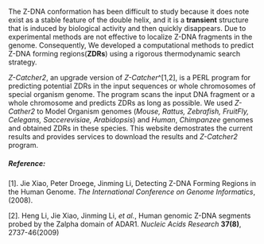 

  The Z-DNA conformation has been difficult to study because it does note exist as a stable feature of the double helix, and it is a **transient** structure that is induced by biological activity and then quickly disappears. Due to experimental methods are not effective to localize Z-DNA fragments in the genome. Consequently, We developed a computational methods to predict Z-DNA forming regions(**ZDRs**) using a rigorous thermodynamic search strategy.
  
  
  *Z-Catcher2*, an upgrade version of *Z-Catcher*^[1,2], is a PERL program for predicting potential ZDRs in the input sequences or whole chromosomes of special organism genome. The program scans the input DNA fragment or a whole chromosome and predicts ZDRs as long as possible. We used *Z-Cather2* to Model Organism genomes (*Mouse, Rattus, Zebrafish, FruitFly, Celegans, Saccerevisiae, Arabidopsis*) and *Human*, *Chimpanzee* genomes and obtained ZDRs in these species. This website demostrates the current results and provides services to download the results and *Z-Catcher2* program.


#####  Reference:


  [1]. Jie Xiao, Peter Droege, Jinming Li, Detecting Z-DNA Forming Regions in the Human Genome. *The International Conference on Genome Informatics*, (2008).
  
  [2]. Heng Li, Jie Xiao, Jinming Li, *et al.*, Human genomic Z-DNA segments probed by the Zalpha domain of ADAR1. *Nucleic Acids Research* **37(8)**, 2737-46(2009)

